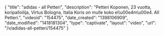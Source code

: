 {
    "title": "adidas - all Petteri",
    "description": "Petteri Koponen, 23 vuotta, koripalloilija, Virtus Bologna, Italia Koris on mulle koko el\u00e4m\u00e4. All Petteri.",
    "videoid": "154475",
    "date_created": "1398106909",
    "date_modified": "1418181304",
    "type": "captivate",
    "layout": "video",
    "url": "\/v\/adidas-all-petteri\/154475"
}